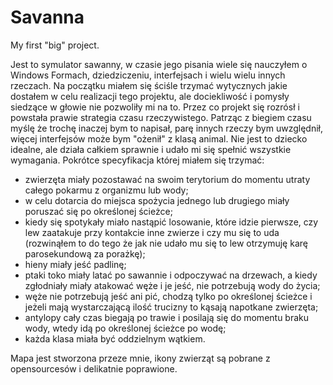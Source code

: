   # Savanna
  My first "big" project.

Jest to symulator sawanny, w czasie jego pisania wiele się nauczyłem o Windows Formach, dziedziczeniu, interfejsach i wielu wielu innych rzeczach.
Na początku miałem się ściśle trzymać wytycznych jakie dostałem w celu realizacji tego projektu, ale dociekliwość i pomysły siedzące w głowie nie pozwoliły mi na to. Przez co projekt się rozrósł i powstała prawie strategia czasu rzeczywistego. 
Patrząc z biegiem czasu myślę że trochę inaczej bym to napisał,  parę innych rzeczy bym uwzględnił, więcej interfejsów może bym "ożenił" z klasą animal. Nie jest to dziecko idealne, ale działa całkiem sprawnie i udało mi się spełnić wszystkie wymagania. 
Pokrótce specyfikacja której miałem się trzymać:
- zwierzęta miały pozostawać na swoim terytorium do momentu utraty całego pokarmu z organizmu lub wody;
- w celu dotarcia do miejsca spożycia jednego lub drugiego miały poruszać się po określonej ścieżce; 
- kiedy się spotykały miało nastąpić losowanie, które idzie pierwsze, czy lew zaatakuje przy kontakcie inne zwierze i czy mu się to uda (rozwinąłem to do tego że jak nie udało mu się to lew otrzymuję karę parosekundową za porażkę);
- hieny miały jeść padlinę;
- ptaki toko miały latać po sawannie i odpoczywać na drzewach, a kiedy zgłodniały miały atakować węże i je jeść, nie potrzebują wody do życia;
- węże nie potrzebują jeść ani pić, chodzą tylko po określonej ścieżce i jeżeli mają wystarczającą ilość trucizny to kąsają napotkane zwierzęta;
- antylopy cały czas biegają po trawie i  posilają się do momentu braku wody, wtedy idą po określonej ścieżce po wodę;
- każda klasa miała być oddzielnym wątkiem.

Mapa jest stworzona przeze mnie, ikony zwierząt są pobrane z opensourcesów i delikatnie poprawione.
